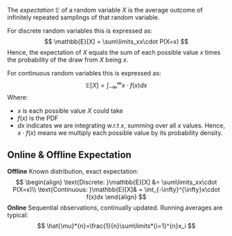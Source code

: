 The *expectation* $\mathbb{E}$ of a random variable $X$ is the average outcome of infinitely repeated samplings of that random variable.

For discrete random variables this is expressed as:
$$
\mathbb{E}[X] = \sum\limits_xx\cdot P(X=x)
$$
Hence, the expectation of $X$ equals the sum of each possible value $x$ times the probability of the draw from $X$ being $x$.

For continuous random variables this is expressed as:
$$
\mathbb{E}[X]=\int_{-\infty}^{\infty}x\cdot f(x)dx
$$Where:
* $x$ is each possible value $X$ could take
* $f(x)$ is the PDF
* $dx$ indicates we are integrating w.r.t $x$, summing over all $x$ values.
Hence, $x\cdot f(x)$ means we multiply each possible value by its probability density.

## Online & Offline Expectation
**Offline**
Known distribution, exact expectation:
$$
\begin{align}
\text{Discrete: }\mathbb{E}[X] &= \sum\limits_xx\cdot P(X=x)\\
\text{Continuous: }\mathbb{E}[X]& = \int_{-\infty}^{\infty}x\cdot f(x)dx
\end{align}
$$
**Online**
Sequential observations, continually updated. Running averages are typical:
$$
\hat{\mu}*{n}=\frac{1}{n}\sum\limits*{i=1}^{n}x_i
$$
